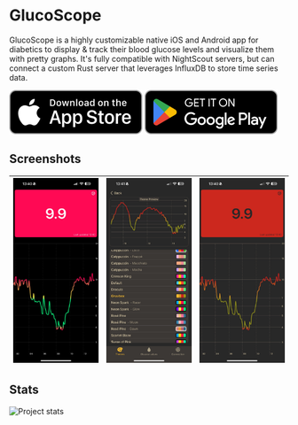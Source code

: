 # GlucoScope

GlucoScope is a highly customizable native iOS and Android app for diabetics to display & track their blood glucose levels and visualize them with pretty graphs. It's fully compatible with NightScout servers, but can connect a custom Rust server that leverages InfluxDB to store time series data.

[![AppStore][appstore-image]][appstore-url] [![PlayStore][playstore-image]][playstore-url]

## Screenshots

| ![1](docs/1.jpeg)   | ![settings](docs/settings.jpeg)  | ![2](docs/2.jpeg) |
|---------------------|---------------------------|-------------------|

## Stats
![Project stats](https://pstatool.wdudokvanheel.nl/wdudokvanheel/glucoscope.svg)

[appstore-image]: docs/appstore.png
[appstore-url]: https://apps.apple.com/us/app/glucoscope/id6745609594?platform=iphone
[playstore-image]: docs/playstore.png
[playstore-url]: https://play.google.com/store/apps/details?id=com.bitechular.glucoscope
